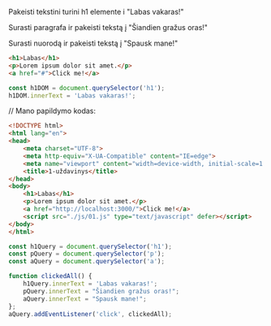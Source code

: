Pakeisti tekstini turini h1 elemente i "Labas vakaras!"

Surasti paragrafa ir pakeisti tekstą į "Šiandien gražus oras!"

Surasti nuorodą ir pakeisti tekstą į "Spausk mane!"

```html
<h1>Labas</h1>
<p>Lorem ipsum dolor sit amet.</p>
<a href="#">Click me!</a>
```

```js
const h1DOM = document.querySelector('h1');
h1DOM.innerText = 'Labas vakaras!';
```


// Mano papildymo kodas:
```html
<!DOCTYPE html>
<html lang="en">
<head>
    <meta charset="UTF-8">
    <meta http-equiv="X-UA-Compatible" content="IE=edge">
    <meta name="viewport" content="width=device-width, initial-scale=1.0">
    <title>1-uždavinys</title>
</head>
<body>
    <h1>Labas</h1>
    <p>Lorem ipsum dolor sit amet.</p>
    <a href="http://localhost:3000/">Click me!</a>
    <script src="./js/01.js" type="text/javascript" defer></script>
</body>
</html>
```
```js
const h1Query = document.querySelector('h1');
const pQuery = document.querySelector('p');
const aQuery = document.querySelector('a');

function clickedAll() {
    h1Query.innerText = 'Labas vakaras!';
    pQuery.innerText = "Šiandien gražus oras!";
    aQuery.innerText = "Spausk mane!";
};
aQuery.addEventListener('click', clickedAll);
```